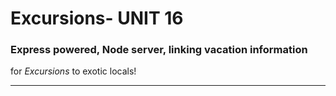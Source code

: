 # Excursions- UNIT 16 

### __Express__ powered, __Node__ server, linking vacation information 
for _Excursions_ to exotic locals!

---

